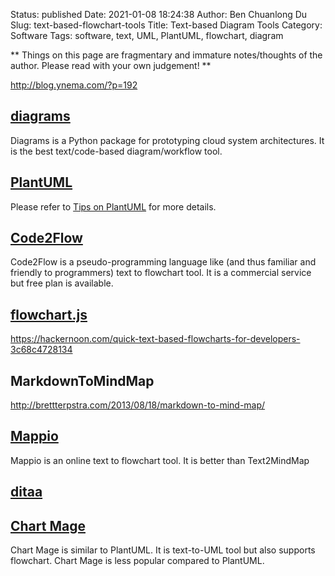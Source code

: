Status: published
Date: 2021-01-08 18:24:38
Author: Ben Chuanlong Du
Slug: text-based-flowchart-tools
Title: Text-based Diagram Tools
Category: Software
Tags: software, text, UML, PlantUML, flowchart, diagram

**
Things on this page are
fragmentary and immature notes/thoughts of the author.
Please read with your own judgement!
**

http://blog.ynema.com/?p=192

## [diagrams](https://github.com/mingrammer/diagrams)

Diagrams is a Python package for prototyping cloud system architectures.
It is the best text/code-based diagram/workflow tool.

## [PlantUML](http://plantuml.com/)

Please refer to
[Tips on PlantUML](http://www.legendu.net/misc/blog/tips-on-plantuml/)
for more details.

## [Code2Flow](https://code2flow.com/)

Code2Flow is a pseudo-programming language like 
(and thus familiar and friendly to programmers) 
text to flowchart tool.
It is a commercial service but free plan is available. 

## [flowchart.js](http://flowchart.js.org/)

https://hackernoon.com/quick-text-based-flowcharts-for-developers-3c68c4728134


## MarkdownToMindMap

http://brettterpstra.com/2013/08/18/markdown-to-mind-map/

## [Mappio](http://mappio.com/)

Mappio is an online text to flowchart tool.
It is better than Text2MindMap

## [ditaa](http://ditaa.sourceforge.net/)

## [Chart Mage](http://chartmage.com/intro.html)

Chart Mage is similar to PlantUML. 
It is text-to-UML tool but also supports flowchart. 
Chart Mage is less popular compared to PlantUML.
